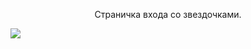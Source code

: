 <div style="text-align: center; display: inline;">
<p>Страничка входа со звездочками.</p>
<img src="https://github.com/osifata/QML/assets/103882155/3f6feace-4a35-438e-ad28-5f35afd29d2f"/>
</div>